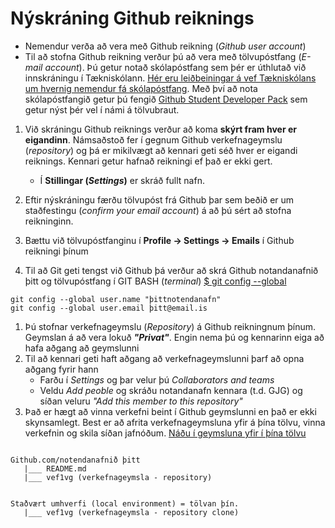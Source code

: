 # Nýskráning Github reiknings

- Nemendur verða að vera með Github reikning (_Github user account_)
- Til að stofna Github reikning verður þú að vera með tölvupóstfang (_E-mail account_). Þú getur notað skólapóstfang sem þér er úthlutað við innskráningu í Tækniskólann. [Hér eru leiðbeiningar á vef Tækniskólans um hvernig nemendur fá skólapóstfang](https://tskoli.is/nethjalp/um-skolanetfang/). Með því að nota skólapóstfangið getur þú fengið [Github Student Developer Pack](Namsefni-1/GithubStudentDeveloperPack.md) sem getur nýst þér vel í námi á tölvubraut.

1. Við skráningu Github reiknings verður að koma **skýrt fram hver er eigandinn**. Námsaðstoð fer í gegnum Github verkefnageymslu (_repository_) og þá er mikilvægt að kennari geti séð hver er eigandi reiknings. Kennari getur hafnað reikningi ef það er ekki gert.
    * Í **Stillingar (_Settings_)** er skráð fullt nafn.
1. Eftir nýskráningu færðu tölvupóst frá Github þar sem beðið er um staðfestingu (_confirm your email account_) á að þú sért að stofna reikninginn. 
1. Bættu við tölvupóstfanginu í **Profile -> Settings -> Emails** í Github reikningi þínum 

1. Til að Git geti tengst við Github þá verður að skrá Github notandanafnið þitt og tölvupóstfang í GIT BASH (_terminal_) [$ git config --global](https://vefgrunnur.github.io/verkefnaskil/git_innsetning.html) 
```
git config --global user.name "þittnotendanafn"
git config --global user.email þitt@email.is
```
1. Þú stofnar verkefnageymslu (_Repository_) á Github reikningnum þínum. Geymslan á að vera lokuð **_"Privat"_**. Engin nema þú og kennarinn eiga að hafa aðgang að geymslunni
1. Til að kennari geti haft aðgang að verkefnageymslunni þarf að opna aðgang fyrir hann
   * Farðu í _Settings_ og þar velur þú _Collaborators and teams_ 
   * Veldu _Add peoble_ og skráðu notandanafn kennara (t.d. GJG) og síðan veluru _"Add this member to this repository"_
1. Það er hægt að vinna verkefni beint í Github geymslunni en það er ekki skynsamlegt.  Best er að afrita verkefnageymsluna yfir á þína tölvu, vinna verkefnin og skila síðan jafnóðum.  [Náðu í geymsluna yfir í þína tölvu](https://vefgrunnur.github.io/verkefnaskil/git_verklag.html)

```

Github.com/notendanafnið þitt
   |___ README.md
   |___ vef1vg (verkefnageymsla - repository)

       
Staðvært umhverfi (local environment) = tölvan þín.
   |___	vef1vg (verkefnageymsla - repository clone)

```